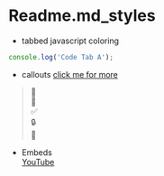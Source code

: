 # Readme.md_styles

- tabbed javascript coloring
```js 
console.log('Code Tab A');
```

- callouts
[click me for more](https://gitmoji.dev/)
> :rocket:<br>
> :tada:<br>
> :white_check_mark:<br>
> :lock:<br>
> :memo:<br>

- Embeds<br>
[YouTube](https://www.youtube.com/)
<br>

